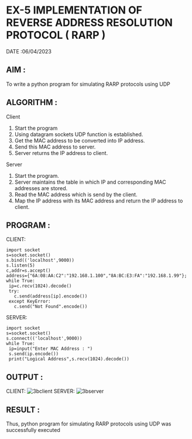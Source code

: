 # EX-5 IMPLEMENTATION OF REVERSE ADDRESS RESOLUTION PROTOCOL ( RARP )

DATE :06/04/2023

## AIM :
To write a python program for simulating RARP protocols using UDP

## ALGORITHM :
Client
1. Start the program
2. Using datagram sockets UDP function is established.
3. Get the MAC address to be converted into IP address.
4. Send this MAC address to server.
5. Server returns the IP address to client.

Server
1. Start the program.
2. Server maintains the table in which IP and corresponding MAC addresses are stored.
3. Read the MAC address which is send by the client.
4. Map the IP address with its MAC address and return the IP address to client.

## PROGRAM :
CLIENT:
```
import socket
s=socket.socket()
s.bind(('localhost',9000))
s.listen(5)
c,addr=s.accept()
address={"6A:08:AA:C2":"192.168.1.100","8A:BC:E3:FA":"192.168.1.99"};
while True:
 ip=c.recv(1024).decode()
 try:
   c.send(address[ip].encode())
 except KeyError:
   c.send("Not Found".encode())
```
SERVER:
```
import socket
s=socket.socket()
s.connect(('localhost',9000))
while True:
 ip=input("Enter MAC Address : ")
 s.send(ip.encode())
 print("Logical Address",s.recv(1024).decode())
```
## OUTPUT :
CLIENT:
![3bclient](https://github.com/sujathamohankumar/EX-5/assets/119104009/29a2b238-1599-4f51-844b-ffc2abd4a564)
SERVER:
![3bserver](https://github.com/sujathamohankumar/EX-5/assets/119104009/69b1db39-fe3c-411c-b52b-1c15e0d4163c)

## RESULT :
Thus, python program for simulating RARP protocols using UDP was successfully executed
